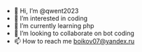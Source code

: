 - 👋 Hi, I’m @qwent2023
- 👀 I’m interested in coding
- 🌱 I’m currently learning php
- 💞️ I’m looking to collaborate on bot coding
- 📫 How to reach me boikov07@yandex.ru

<!---
qwent2023/qwent2023 is a ✨ special ✨ repository because its `README.md` (this file) appears on your GitHub profile.
You can click the Preview link to take a look at your changes.
--->
